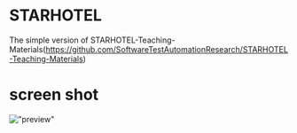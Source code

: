 STARHOTEL
=========

The simple version of STARHOTEL-Teaching-Materials(https://github.com/SoftwareTestAutomationResearch/STARHOTEL-Teaching-Materials)

screen shot
===========
!["preview"](https://github.com/snsk/STARHOTEL/blob/master/ss.png?raw=true)
